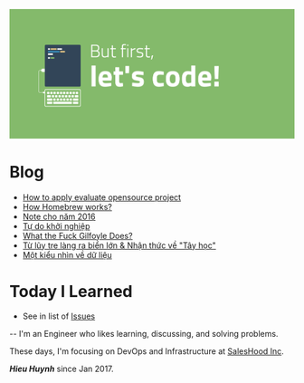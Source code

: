 ![](2017/image/but-first-lets-code.png)

# Blog

- [How to apply evaluate opensource project](2017/Apply-evaluate-opensource-project.md)
- [How Homebrew works?](2017/How-Homebrew-works.md)
- [Note cho năm 2016](2017/Note-cho-nam-2016.md)
- [Tự do khởi nghiệp](2017/Tu-do-khoi-nghiep.md)
- [What the Fuck Gilfoyle Does?](2017/What-the-Fuck-Gilfoyle-Does.md)
- [Từ lũy tre làng ra biển lớn & Nhận thức về "Tây học"](2017/Tu-luy-tre-lang.md)
- [Một kiểu nhìn về dữ liệu](2017/mot-kieu-nhin-ve-du-lieu.md)

# Today I Learned 

- See in list of [Issues](https://github.com/hieuhtr/Blog/issues)

--
I'm an Engineer who likes learning, discussing, and solving problems.

These days, I'm focusing on DevOps and Infrastructure at [SalesHood Inc](http://saleshood.com).

***Hieu Huynh***
since Jan 2017.
